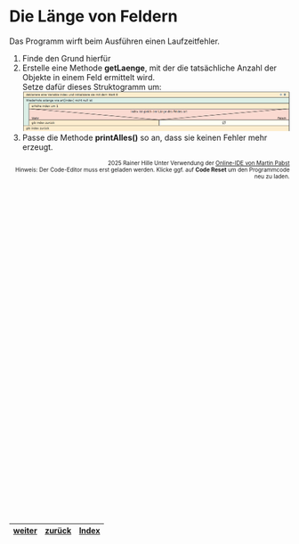   <meta charset="utf-8" />
  <title>Informatik</title>
  <link rel="stylesheet" href="https://Hi2272.github.io/StyleMD.css">
 
 # Die Länge von Feldern
Das Programm wirft beim Ausführen einen Laufzeitfehler.  
1. Finde den Grund hierfür 
2. Erstelle eine Methode **getLaenge**, mit der die tatsächliche Anzahl der Objekte in einem Feld ermittelt wird.  
Setze dafür dieses Struktogramm um:  
![alt text](2025-01-11_20-10.png)  
3. Passe die Methode **printAlles()** so an, dass sie keinen Fehler mehr erzeugt.

  
<div id="quelle" style="font-size: x-small; text-align: right;">
    2025 Rainer Hille  Unter Verwendung der  <a href='https://www.online-ide.de/'>Online-IDE von Martin Pabst</a><br>Hinweis: Der Code-Editor muss erst geladen werden. Klicke ggf. auf <b>Code Reset</b> um den Programmcode neu zu laden.

  </div>
  
  <section>
    <iframe
    srcdoc="<script>window.jo_doc = window.frameElement.textContent;</script><script src='https://Hi2272.github.io/include/js/includeide/includeIDE.js'></script>"
    width="100%" height="600" frameborder="0">
    {'id': 'Java', 'speed': 2000, 
    'withBottomPanel': true ,'withPCode': false ,'withConsole': true ,
    'withFileList': true ,'withErrorList': true}
    <script id="javaCode" type="plain/text" title="Webshop.java" src="Webshop.java"></script>
    <script id="javaCode" type="plain/text" title="Artikel.java" src="Artikel.java"></script>
  </script>
   </iframe>
</section>

|[weiter](../OIDE_WS_2_MinIndex/index.html)|[zurück](../OIDE_WS_0_Sortieralgorithmus/index.html)|[Index](../index.html)|
|----|----|----|